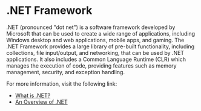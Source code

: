 # .NET Framework

.NET (pronounced "dot net") is a software framework developed by Microsoft that can be used to create a wide range of applications, including Windows desktop and web applications, mobile apps, and gaming. The .NET Framework provides a large library of pre-built functionality, including collections, file input/output, and networking, that can be used by .NET applications. It also includes a Common Language Runtime (CLR) which manages the execution of code, providing features such as memory management, security, and exception handling.

For more information, visit the following link:

- [What is .NET?](https://dotnet.microsoft.com/en-us/learn/dotnet/what-is-dotnet)
- [An Overview of .NET](https://auth0.com/blog/what-is-dotnet-platform-overview/)
